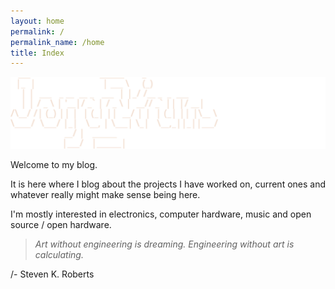 ```yaml
---
layout: home
permalink: /
permalink_name: /home
title: Index
---
```


<img class="center" src="/img/index.svg" alt="Logo" width="600"> 

Welcome to my blog.

It is here where I blog about the projects I have worked on, current ones and whatever really might make sense being here.

I'm mostly interested in electronics, computer hardware, music and open source / open hardware.

> _Art without engineering is dreaming. Engineering without art is calculating._

/- Steven K. Roberts 